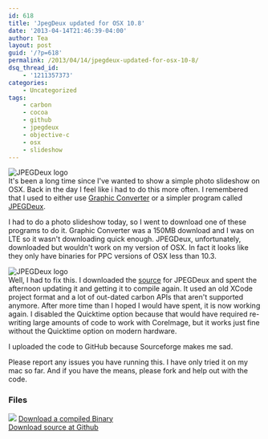 ```yaml
---
id: 618
title: 'JpegDeux updated for OSX 10.8'
date: '2013-04-14T21:46:39-04:00'
author: Tea
layout: post
guid: '/?p=618'
permalink: /2013/04/14/jpegdeux-updated-for-osx-10-8/
dsq_thread_id:
    - '1211357373'
categories:
    - Uncategorized
tags:
    - carbon
    - cocoa
    - github
    - jpegdeux
    - objective-c
    - osx
    - slideshow
---
```


![JPEGDeux logo](/apps/JPEGDeux/jpegdeux_1.png)  
It's been a long time since I've wanted to show a simple photo slideshow on OSX. Back in the day I feel like i had to do this more often. I remembered that I used to either use [Graphic Converter](http://www.lemkesoft.de/en/start/) or a simpler program called [JPEGDeux](http://sourceforge.net/projects/jpegdeux/).

I had to do a photo slideshow today, so I went to download one of these programs to do it. Graphic Converter was a 150MB download and I was on LTE so it wasn't downloading quick enough. JPEGDeux, unfortunately, downloaded but wouldn't work on my version of OSX. In fact it looks like they only have binaries for PPC versions of OSX less than 10.3.

![JPEGDeux logo](/apps/JPEGDeux/jpegdeux_3.png)  
Well, I had to fix this. I downloaded the [source](http://sourceforge.net/projects/jpegdeux/) for JPEGDeux and spent the afternoon updating it and getting it to compile again. It used an old XCode project format and a lot of out-dated carbon APIs that aren't supported anymore. After more time than I hoped I would have spent, it is now working again. I disabled the Quicktime option because that would have required re-writing large amounts of code to work with CoreImage, but it works just fine without the Quicktime option on modern hardware.

I uploaded the code to GitHub because Sourceforge makes me sad.

Please report any issues you have running this. I have only tried it on my mac so far. And if you have the means, please fork and help out with the code.

### Files

[![](/img/famfamicons/icons/page_white_put.png)](/apps/JPEGDeux/JPEGDeux_1.9.dmg) [Download a compiled Binary](/apps/JPEGDeux/JPEGDeux_1.9.dmg)  
[Download source at Github](https://github.com/teacurran/JpegDeux)
